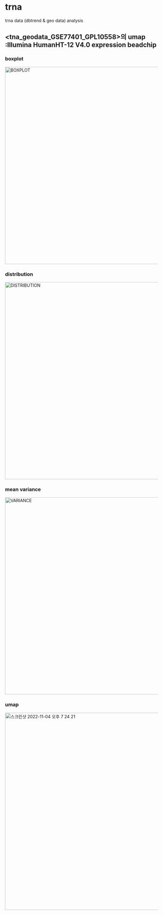 # trna
trna data (dbtrend & geo data) analysis


## <tna_geodata_GSE77401_GPL10558>의 umap :Illumina HumanHT-12 V4.0 expression beadchip

  ### boxplot
<img width="648" alt="BOXPLOT" src="https://user-images.githubusercontent.com/72318982/199952188-1e444eaf-1bf8-41ff-aeac-819ab7d9c45c.png">
  
  ### distribution
<img width="648" alt="DISTRIBUTION" src="https://user-images.githubusercontent.com/72318982/199952432-aa0ab295-2cf4-4081-905b-50f5869fc201.png">
  
  ### mean variance
<img width="648" alt="VARIANCE" src="https://user-images.githubusercontent.com/72318982/199952659-3660b92a-397e-4248-90c9-46dcbbed96e2.png">

  ### umap 
<img width="648" alt="스크린샷 2022-11-04 오후 7 24 21" src="https://user-images.githubusercontent.com/72318982/199950679-adbd56f7-9ee1-4f84-b8d0-fb1b44022492.png">
